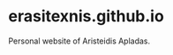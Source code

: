 # erasitexnis.github.io
Personal website of Aristeidis Apladas.

<!-- Test using `bundle install` and then `bundle exec jekyll serve --host localhost` from the blog folder. Or `JEKYLL_ENV=production bundle exec jekyll serve --host localhost` to test production. -->